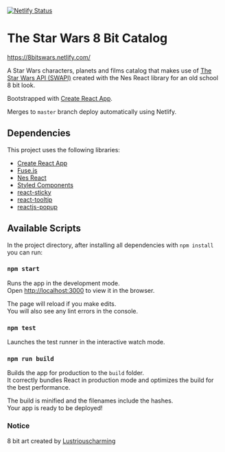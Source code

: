 [![Netlify Status](https://api.netlify.com/api/v1/badges/5acc6b13-de26-4e71-9822-3e93761ab471/deploy-status)](https://app.netlify.com/sites/8bitswars/deploys)
# The Star Wars 8 Bit Catalog

https://8bitswars.netlify.com/

A Star Wars characters, planets and films catalog that makes use of [The Star Wars API (SWAPI)](https://swapi.co/) created with the Nes React library for an old school 8 bit look.

Bootstrapped with [Create React App](https://github.com/facebook/create-react-app).

Merges to `master` branch deploy automatically using Netlify.

## Dependencies

This project uses the following libraries:
- [Create React App](https://github.com/facebook/create-react-app)
- [Fuse.js](https://fusejs.io/)
- [Nes React](https://github.com/bschulte/nes-react)
- [Styled Components](https://styled-components.com/)
- [react-sticky](https://github.com/captivationsoftware/react-sticky)
- [react-tooltip](https://github.com/wwayne/react-tooltip)
- [reactjs-popup](https://github.com/yjose/reactjs-popup)

## Available Scripts

In the project directory, after installing all dependencies with `npm install` you can run:

### `npm start`

Runs the app in the development mode.<br />
Open [http://localhost:3000](http://localhost:3000) to view it in the browser.

The page will reload if you make edits.<br />
You will also see any lint errors in the console.

### `npm test`

Launches the test runner in the interactive watch mode.<br />

### `npm run build`

Builds the app for production to the `build` folder.<br />
It correctly bundles React in production mode and optimizes the build for the best performance.

The build is minified and the filenames include the hashes.<br />
Your app is ready to be deployed!

### Notice

8 bit art created by [Lustriouscharming](https://www.deviantart.com/lustriouscharming)
